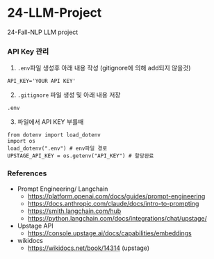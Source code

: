 # 24-LLM-Project
24-Fall-NLP LLM project

### API Key 관리
1. `.env`파일 생성후 아래 내용 작성 (gitignore에 의해 add되지 않을것)
```
API_KEY='YOUR API KEY'
```
2. `.gitignore` 파일 생성 및 아래 내용 저장
```
.env
```
3. 파일에서 API KEY 부를때
```
from dotenv import load_dotenv 
import os 
load_dotenv(".env") # env파일 경로 
UPSTAGE_API_KEY = os.getenv("API_KEY") # 할당완료
```


### References
- Prompt Engineering/ Langchain
    - https://platform.openai.com/docs/guides/prompt-engineering
    - https://docs.anthropic.com/claude/docs/intro-to-prompting
    - https://smith.langchain.com/hub
    - https://python.langchain.com/docs/integrations/chat/upstage/
- Upstage API
    - https://console.upstage.ai/docs/capabilities/embeddings
- wikidocs
    - https://wikidocs.net/book/14314  (upstage)